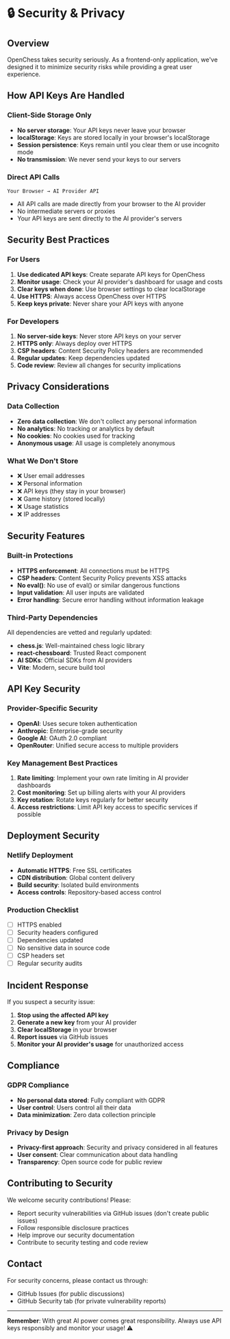 # 🔒 Security & Privacy

## Overview

OpenChess takes security seriously. As a frontend-only application, we've designed it to minimize security risks while providing a great user experience.

## How API Keys Are Handled

### Client-Side Storage Only

- **No server storage**: Your API keys never leave your browser
- **localStorage**: Keys are stored locally in your browser's localStorage
- **Session persistence**: Keys remain until you clear them or use incognito mode
- **No transmission**: We never send your keys to our servers

### Direct API Calls

```
Your Browser → AI Provider API
```

- All API calls are made directly from your browser to the AI provider
- No intermediate servers or proxies
- Your API keys are sent directly to the AI provider's servers

## Security Best Practices

### For Users

1. **Use dedicated API keys**: Create separate API keys for OpenChess
2. **Monitor usage**: Check your AI provider's dashboard for usage and costs
3. **Clear keys when done**: Use browser settings to clear localStorage
4. **Use HTTPS**: Always access OpenChess over HTTPS
5. **Keep keys private**: Never share your API keys with anyone

### For Developers

1. **No server-side keys**: Never store API keys on your server
2. **HTTPS only**: Always deploy over HTTPS
3. **CSP headers**: Content Security Policy headers are recommended
4. **Regular updates**: Keep dependencies updated
5. **Code review**: Review all changes for security implications

## Privacy Considerations

### Data Collection

- **Zero data collection**: We don't collect any personal information
- **No analytics**: No tracking or analytics by default
- **No cookies**: No cookies used for tracking
- **Anonymous usage**: All usage is completely anonymous

### What We Don't Store

- ❌ User email addresses
- ❌ Personal information
- ❌ API keys (they stay in your browser)
- ❌ Game history (stored locally)
- ❌ Usage statistics
- ❌ IP addresses

## Security Features

### Built-in Protections

- **HTTPS enforcement**: All connections must be HTTPS
- **CSP headers**: Content Security Policy prevents XSS attacks
- **No eval()**: No use of eval() or similar dangerous functions
- **Input validation**: All user inputs are validated
- **Error handling**: Secure error handling without information leakage

### Third-Party Dependencies

All dependencies are vetted and regularly updated:

- **chess.js**: Well-maintained chess logic library
- **react-chessboard**: Trusted React component
- **AI SDKs**: Official SDKs from AI providers
- **Vite**: Modern, secure build tool

## API Key Security

### Provider-Specific Security

- **OpenAI**: Uses secure token authentication
- **Anthropic**: Enterprise-grade security
- **Google AI**: OAuth 2.0 compliant
- **OpenRouter**: Unified secure access to multiple providers

### Key Management Best Practices

1. **Rate limiting**: Implement your own rate limiting in AI provider dashboards
2. **Cost monitoring**: Set up billing alerts with your AI providers
3. **Key rotation**: Rotate keys regularly for better security
4. **Access restrictions**: Limit API key access to specific services if possible

## Deployment Security

### Netlify Deployment

- **Automatic HTTPS**: Free SSL certificates
- **CDN distribution**: Global content delivery
- **Build security**: Isolated build environments
- **Access controls**: Repository-based access control

### Production Checklist

- [ ] HTTPS enabled
- [ ] Security headers configured
- [ ] Dependencies updated
- [ ] No sensitive data in source code
- [ ] CSP headers set
- [ ] Regular security audits

## Incident Response

If you suspect a security issue:

1. **Stop using the affected API key**
2. **Generate a new key** from your AI provider
3. **Clear localStorage** in your browser
4. **Report issues** via GitHub issues
5. **Monitor your AI provider's usage** for unauthorized access

## Compliance

### GDPR Compliance

- **No personal data stored**: Fully compliant with GDPR
- **User control**: Users control all their data
- **Data minimization**: Zero data collection principle

### Privacy by Design

- **Privacy-first approach**: Security and privacy considered in all features
- **User consent**: Clear communication about data handling
- **Transparency**: Open source code for public review

## Contributing to Security

We welcome security contributions! Please:

- Report security vulnerabilities via GitHub issues (don't create public issues)
- Follow responsible disclosure practices
- Help improve our security documentation
- Contribute to security testing and code review

## Contact

For security concerns, please contact us through:

- GitHub Issues (for public discussions)
- GitHub Security tab (for private vulnerability reports)

---

**Remember**: With great AI power comes great responsibility. Always use API keys responsibly and monitor your usage! ⚠️

